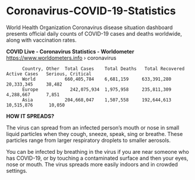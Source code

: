 # Coronavirus-COVID-19-Statistics
World Health Organization Coronavirus disease situation dashboard presents official daily counts of COVID-19 cases and deaths worldwide, along with vaccination rates.

**COVID Live - Coronavirus Statistics - Worldometer** https://www.worldometers.info › coronavirus

          Country, Other  Total Cases	 Total Deaths	Total Recovered	 Active Cases	Serious, Critical
          World	          660,405,784	 6,681,159	   633,391,280	     20,333,345	    38,482
          Europe	        242,075,934	 1,975,958	   235,811,309	     4,288,667	    7,851
          Asia	          204,668,047	 1,507,558	   192,644,613      10,515,876	    10,050

**HOW IT SPREADS?**

The virus can spread from an infected person’s mouth or nose in small liquid particles when they cough, sneeze, speak, sing or breathe. These particles range from larger respiratory droplets to smaller aerosols.

You can be infected by breathing in the virus if you are near someone who has COVID-19, or by touching a contaminated surface and then your eyes, nose or mouth. The virus spreads more easily indoors and in crowded settings.
